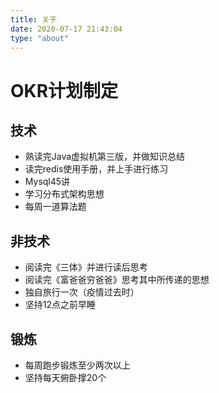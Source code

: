 ```yaml
---
title: 关于
date: 2020-07-17 21:43:04
type: "about"
---
```


# OKR计划制定

## 技术

- 熟读完Java虚拟机第三版，并做知识总结
- 读完redis使用手册，并上手进行练习
- Mysql45讲
- 学习分布式架构思想
- 每周一道算法题

## 非技术

- 阅读完《三体》并进行读后思考
- 阅读完《富爸爸穷爸爸》思考其中所传递的思想
- 独自旅行一次（疫情过去时）
- 坚持12点之前早睡

## 锻炼

- 每周跑步锻炼至少两次以上
- 坚持每天俯卧撑20个